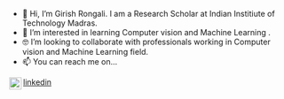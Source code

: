 - 👋 Hi, I’m Girish Rongali. I am a Research Scholar at Indian Institiute of Technology Madras.
- 👀 I’m interested in learning Computer vision and Machine Learning .
- 🤓 I’m looking to collaborate with professionals working in Computer vision and Machine Learning field.
- 📫 You can reach me on...
 
<img align="left" alt="codeSTACKr | LinkedIn" width="22px" src="https://cdn.jsdelivr.net/npm/simple-icons@v3/icons/linkedin.svg" />[linkedin](https://www.linkedin.com/in/girish-rongali-505a94148)


<br />
<!---
girish445ai/girish445ai is a ✨ special ✨ repository because its `README.md` (this file) appears on your GitHub profile.
You can click the Preview link to take a look at your changes.
--->
 
